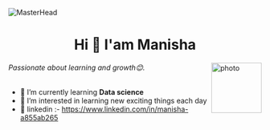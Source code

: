 ![MasterHead](https://media0.giphy.com/headers/GitHub/w8ZJLtJbmuph.gif)
<h1 align="center">Hi 👋 I'am Manisha</h1>
<img align="right" alt="photo" width="100" src="https://cdn2.iconfinder.com/data/icons/professions-vivid-vol-2/256/Programmer_Female-1024.png">
<h6 align="bottom">Passionate about learning and growth😊.</h6>


- 🌱 I’m currently learning **Data science**
- 👀 I’m interested in learning new exciting things each day
- 👯 linkedin :- https://www.linkedin.com/in/manisha-a855ab265


<p align="left">
</p>
